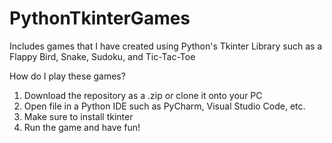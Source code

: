 # PythonTkinterGames

Includes games that I have created using Python's Tkinter Library such as a Flappy Bird, Snake, Sudoku, and Tic-Tac-Toe

How do I play these games?

1. Download the repository as a .zip or clone it onto your PC
2. Open file in a Python IDE such as PyCharm, Visual Studio Code, etc.
3. Make sure to install tkinter
4. Run the game and have fun!
